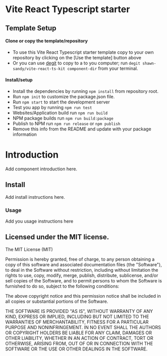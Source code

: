 <!-- template setup info -->
# Vite React Typescript starter

## Template Setup

#### Clone or copy the template/repository

- To use this Vite React Typescript starter template copy to your own repository by clicking on the [Use the template] button above
- Or you can use [degit](https://github.com/Rich-Harris/degit) to copy to a to you computer; run `degit shawn-sandy/vite-react-ts-kit component-dir` from your terminal.

#### Install/setup

 - Install the dependencies by running `npm install` from repository root.
 - Run `npm init` to customize the package.json file.
 - Run `npm start` to start the development server
 - Test you app by running `npm run test`
 - Websites/Application build run `npm run build`
 - NPM package builds run `npm run build:package`
 - Publish to NPM run `npm run release` or `npm publish`
 - Remove this info from the README and update with your package information

<!-- remove from readme  -->
# Introduction

Add component introduction here.

## Install

Add install instructions here.

 ### Usage

 Add you usage instructions here

## Licensed under the MIT license.

The MIT License (MIT)

Permission is hereby granted, free of charge, to any person obtaining a copy of this software and associated documentation files (the "Software"), to deal in the Software without restriction, including without limitation the rights to use, copy, modify, merge, publish, distribute, sublicense, and/or sell copies of the Software, and to permit persons to whom the Software is furnished to do so, subject to the following conditions:

The above copyright notice and this permission notice shall be included in all copies or substantial portions of the Software.

THE SOFTWARE IS PROVIDED "AS IS", WITHOUT WARRANTY OF ANY KIND, EXPRESS OR IMPLIED, INCLUDING BUT NOT LIMITED TO THE WARRANTIES OF MERCHANTABILITY, FITNESS FOR A PARTICULAR PURPOSE AND NONINFRINGEMENT. IN NO EVENT SHALL THE AUTHORS OR COPYRIGHT HOLDERS BE LIABLE FOR ANY CLAIM, DAMAGES OR OTHER LIABILITY, WHETHER IN AN ACTION OF CONTRACT, TORT OR OTHERWISE, ARISING FROM, OUT OF OR IN CONNECTION WITH THE SOFTWARE OR THE USE OR OTHER DEALINGS IN THE SOFTWARE.
